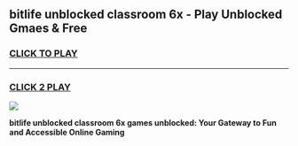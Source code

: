 
## bitlife unblocked classroom 6x - Play Unblocked Gmaes & Free
<h3>
<a href="https://news.freeplayer.one?title=bitlife_unblocked_classroom_6x&ref=16F">CLICK TO PLAY</a></h3>
<hr>

<h3>
<a href="https://news.freeplayer.one?title=bitlife_unblocked_classroom_6x&ref=16F">CLICK 2 PLAY</a>
  
</h3>

<a href="https://news.freeplayer.one?title=bitlife_unblocked_classroom_6x&ref=16F/"><img src="https://clearcache.store/games.png"></a>


**bitlife unblocked classroom 6x games unblocked: Your Gateway to Fun and Accessible Online Gaming**

